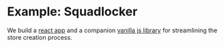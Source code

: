 # Example: Squadlocker

We build a [react app](teamstore.squadlocker.com) and a companion [vanilla js library](d2c-cta.s3-website-us-west-2.amazonaws.com) for streamlining the store
creation process.
